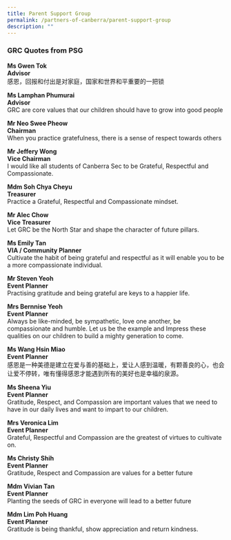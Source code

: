 ```yaml
---
title: Parent Support Group
permalink: /partners-of-canberra/parent-support-group
description: ""
---
```

<h3><strong>GRC Quotes from PSG&nbsp;</strong></h3>
<p><strong>Ms Gwen Tok <br /></strong><strong>Advisor&nbsp;<br /></strong>感恩，回报和付出是对家庭，国家和世界和平重要的一把锁</p>
<p><strong>Ms Lamphan Phumurai<br /></strong><strong>Advisor<br /></strong>GRC are core values that our children should have to grow into good people</p>
<p><strong>Mr Neo Swee Pheow&nbsp;<br /></strong><strong>Chairman<br /></strong>When you practice gratefulness, there is a sense of respect towards others</p>
<p><strong>Mr Jeffery Wong&nbsp;<br /></strong><strong>Vice Chairman<br /></strong>I would like all students of Canberra Sec to be Grateful, Respectful and Compassionate.</p>
<p><strong>Mdm Soh Chya Cheyu<br /></strong><strong>Treasurer<br /></strong>Practice a Grateful, Respectful and Compassionate mindset.</p>
<p><strong>Mr Alec Chow&nbsp;<br /></strong><strong>Vice Treasurer<br /></strong>Let GRC be the North Star and shape the character of future pillars.</p>
<p><strong>Ms Emily Tan<br /></strong><strong>VIA / Community Planner<br /></strong>Cultivate the habit of being grateful and respectful as it will enable you to be a more compassionate individual.</p>
<p><strong>Mr Steven Yeoh<br /></strong><strong>Event Planner<br /></strong>Practising gratitude and being grateful are keys to a happier life.</p>
<p><strong>Mrs Bernnise Yeoh<br /></strong><strong>Event Planner<br /></strong>Always be like-minded, be sympathetic, love one another, be compassionate and humble. Let us be the example and Impress these qualities on our children to build a mighty generation to come.</p>
<p><strong>Ms Wang Hsin Miao<br /></strong><strong>Event Planner<br /></strong>感恩是一种美德是建立在爱与善的基础上，爱让人感到温暖，有颗善良的心，也会让爱不停转，唯有懂得感恩才能遇到所有的美好也是幸福的泉源。</p>
<p><strong>Ms Sheena Yiu<br /></strong><strong>Event Planner<br /></strong>Gratitude, Respect, and Compassion are important values that we need to have in our daily lives and want to impart to our children.</p>
<p><strong>Mrs Veronica Lim<br /></strong><strong>Event Planner<br /></strong>Grateful, Respectful and Compassion are the greatest of virtues to cultivate on.</p>
<p><strong>Ms Christy Shih<br /></strong><strong>Event Planner<br /></strong>Gratitude, Respect and Compassion are values for a better future</p>
<p><strong>Mdm Vivian Tan<br /></strong><strong>Event Planner<br /></strong>Planting the seeds of GRC in everyone will lead to a better future</p>
<p><strong>Mdm Lim Poh Huang<br /></strong><strong>Event Planner<br /></strong>Gratitude is being thankful, show appreciation and return kindness.</p>